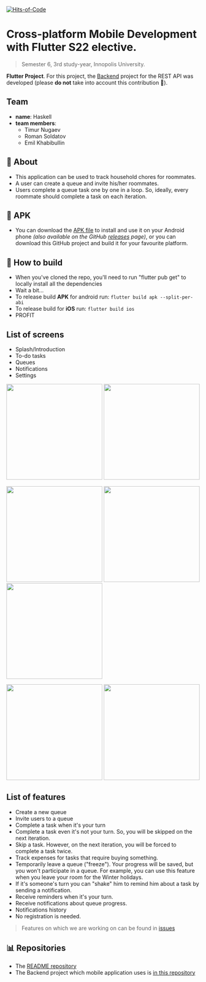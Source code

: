 [![Hits-of-Code](https://hitsofcode.com/github/InnoQueue/Mobile?branch=main)](https://hitsofcode.com/github/InnoQueue/Mobile/view?branch=main)

# Cross-platform Mobile Development with Flutter S22 elective.

> Semester 6, 3rd study-year, Innopolis University.


**Flutter Project**. For this project, the [Backend](https://github.com/InnoQueue/Backend) project for the REST API was developed (please **do not** take into account this contribution 🙏).

## Team
- **name**: Haskell
- **team members**:
    - Timur Nugaev
    - Roman Soldatov
    - Emil Khabibullin

## 📌 About
- This application can be used to track household chores for roommates.
- A user can create a queue and invite his/her roommates.
- Users complete a queue task one by one in a loop. So, ideally, every roommate should complete a task on each iteration.

## 📲 APK
- You can download the [APK file](https://github.com/InnoQueue/README/blob/main/app-release.apk) to install and use it on your Android phone *(also available on the GitHub [releases](https://github.com/InnoQueue/Mobile/releases/tag/Release) page)*, or you can download this GitHub project and build it for your favourite platform.

## 📲 How to build
- When you've cloned the repo, you'll need to run "flutter pub get" to locally install all the dependencies
- Wait a bit...
- To release build **APK** for android run: `flutter build apk --split-per-abi`
- To release build for **iOS** run: `flutter build ios`
- PROFIT

## List of screens
- Splash/Introduction
- To-do tasks
- Queues
- Notifications
- Settings

<p float="left">
<img width="250" src="https://user-images.githubusercontent.com/19241702/159998772-dfb0de9a-2444-4354-8756-beace5c7e9e4.png"/>
<img width="250" src="https://user-images.githubusercontent.com/49106163/160007732-9749ea1e-3b5f-4230-9381-2e1e0f0769b9.jpeg"/>
</p>

<p float="left">
<img width="250" src="https://user-images.githubusercontent.com/49106163/160007842-4ccf59b6-6c42-4a93-a3dd-1f39680d8e0c.jpeg"/>
<img width="250" src="https://user-images.githubusercontent.com/49106163/160008010-6cda5365-1d1d-4e4d-a99c-83a9198f32af.jpeg"/>
<img width="250" src="https://user-images.githubusercontent.com/49106163/160008064-7242a52f-8a03-44da-9e7b-2512c1aa7227.jpeg"/>
</p>

<p float="left">
<img width="250" src="https://user-images.githubusercontent.com/49106163/160008208-1c5e070d-5a49-4c89-91b7-2aad0dabb2e5.jpeg"/>
<img width="250" src="https://user-images.githubusercontent.com/49106163/160008138-592be89d-a500-49a0-a256-4770c17b0f4a.jpeg"/>
</p>


## List of features
- Create a new queue
- Invite users to a queue
- Complete a task when it's your turn
- Complete a task even it's not your turn. So, you will be skipped on the next iteration.
- Skip a task. However, on the next iteration, you will be forced to complete a task twice.
- Track expenses for tasks that require buying something.
- Temporarily leave a queue ("freeze"). Your progress will be saved, but you won't participate in a queue. For example, you can use this feature when you leave your room for the Winter holidays.
- If it's someone's turn you can "shake" him to remind him about a task by sending a notification.
- Receive reminders when it's your turn.
- Receive notifications about queue progress.
- Notifications history
- No registration is needed.
> Features on which we are working on can be found in [issues](https://github.com/InnoQueue/Mobile/issues)

## 📊 Repositories
- The [README repository](https://github.com/InnoQueue/README)
- The Backend project which mobile application uses is [in this repository](https://github.com/InnoQueue/Backend)
